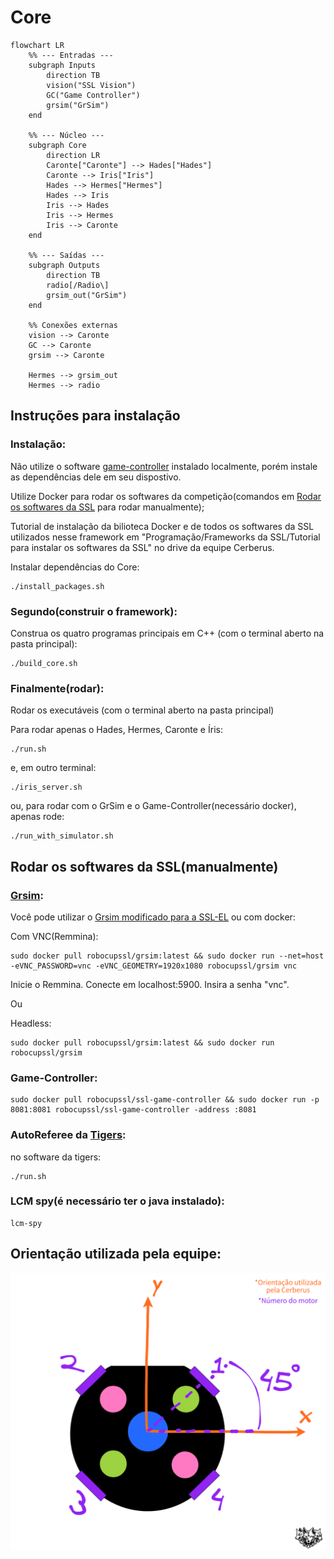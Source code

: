 # Core



```mermaid
flowchart LR
    %% --- Entradas ---
    subgraph Inputs
        direction TB
        vision("SSL Vision")
        GC("Game Controller")
        grsim("GrSim")
    end

    %% --- Núcleo ---
    subgraph Core
        direction LR
        Caronte["Caronte"] --> Hades["Hades"]
        Caronte --> Iris["Iris"]
        Hades --> Hermes["Hermes"]
        Hades --> Iris
        Iris --> Hades
        Iris --> Hermes
        Iris --> Caronte
    end

    %% --- Saídas ---
    subgraph Outputs
        direction TB
        radio[/Radio\]
        grsim_out("GrSim")
    end

    %% Conexões externas
    vision --> Caronte
    GC --> Caronte
    grsim --> Caronte

    Hermes --> grsim_out
    Hermes --> radio

```


## Instruções para instalação

### Instalação:

Não utilize o software [game-controller](https://github.com/RoboCup-SSL/ssl-game-controller) instalado localmente, porém instale as dependências dele em seu dispostivo.

Utilize Docker para rodar os softwares da competição(comandos em [Rodar os softwares da SSL](https://github.com/CerberusRobotica/Core?tab=readme-ov-file#rodar-os-softwares-da-ssl) para rodar manualmente);

Tutorial de instalação da bilioteca Docker e de todos os softwares da SSL utilizados nesse framework em "Programação/Frameworks da SSL/Tutorial para instalar os softwares da SSL" no drive da equipe Cerberus.
	
	
Instalar dependências do Core:

	./install_packages.sh
		

### Segundo(construir o framework):

Construa os quatro programas principais em C++ (com o terminal aberto na pasta principal):

	./build_core.sh

### Finalmente(rodar):

Rodar os executáveis (com o terminal aberto na pasta principal)

Para rodar apenas o Hades, Hermes, Caronte e Íris:

	./run.sh
 
e, em outro terminal:

	./iris_server.sh
 
ou, para rodar com o GrSim e o Game-Controller(necessário docker), apenas rode:
 
 	./run_with_simulator.sh

	
## Rodar os softwares da SSL(manualmente)

### [Grsim](https://github.com/RoboCup-SSL/grSim):

Você pode utilizar o [Grsim modificado para a SSL-EL](https://github.com/Cerberus-Robotica/grSim_for_EL) ou com docker:

Com VNC(Remmina): 
	
	sudo docker pull robocupssl/grsim:latest && sudo docker run --net=host -eVNC_PASSWORD=vnc -eVNC_GEOMETRY=1920x1080 robocupssl/grsim vnc

Inicie o Remmina. Conecte em localhost:5900. Insira a senha "vnc".

Ou

Headless: 
	
	sudo docker pull robocupssl/grsim:latest && sudo docker run robocupssl/grsim


### Game-Controller:

	sudo docker pull robocupssl/ssl-game-controller && sudo docker run -p 8081:8081 robocupssl/ssl-game-controller -address :8081

### AutoReferee da [Tigers](https://github.com/TIGERs-Mannheim/AutoReferee):

no software da tigers:

	./run.sh

### LCM spy(é necessário ter o java instalado):

	lcm-spy

## Orientação utilizada pela equipe:

![Robot Orientation](Robot_orientation.png "robot orientation")

